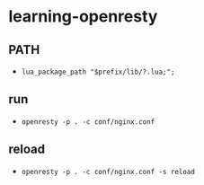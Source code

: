 # learning-openresty

## PATH
* `lua_package_path "$prefix/lib/?.lua;";`

## run
* `openresty -p . -c conf/nginx.conf`

## reload
* `openresty -p . -c conf/nginx.conf -s reload`